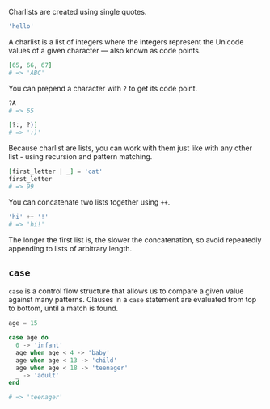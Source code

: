 Charlists are created using single quotes.

```elixir
'hello'
```

A charlist is a list of integers where the integers represent the Unicode values of a given character — also known as code points.

```elixir
[65, 66, 67]
# => 'ABC'
```

You can prepend a character with `?` to get its code point.

```elixir
?A
# => 65

[?:, ?)]
# => ':)'
```

Because charlist are lists, you can work with them just like with any other list - using recursion and pattern matching.

```elixir
[first_letter | _] = 'cat'
first_letter
# => 99
```

You can concatenate two lists together using `++`.

```elixir
'hi' ++ '!'
# => 'hi!'
```

The longer the first list is, the slower the concatenation, so avoid repeatedly appending to lists of arbitrary length.

## `case`

`case` is a control flow structure that allows us to compare a given value against many patterns. Clauses in a `case` statement are evaluated from top to bottom, until a match is found.

```elixir
age = 15

case age do
  0 -> 'infant'
  age when age < 4 -> 'baby'
  age when age < 13 -> 'child'
  age when age < 18 -> 'teenager'
  _ -> 'adult'
end

# => 'teenager'
```
